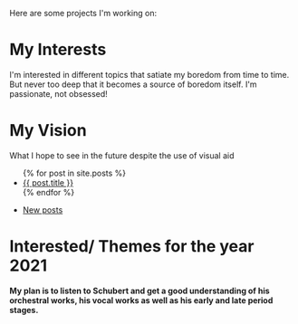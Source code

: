 Here are some projects I'm working on:

# My Interests

I'm interested in different topics that satiate my boredom from time to time. But never too deep that it becomes a source of boredom itself. I'm passionate, not obsessed!

# My Vision

What I hope to see in the future despite the use of visual aid

<ul>
  {% for post in site.posts %}
  <li>
      <a href="{{ post.url }}">{{ post.title }}</a>
  </li>
  {% endfor %}
</ul>
  
<ul>
  <li><a href ="https://saamantics.github.io/Igor-without-the-hard-r/_posts">New posts</a></li>
</ul>

# Interested/ Themes for the year 2021
<b>
  My plan is to listen to Schubert and get a good understanding of his orchestral works, his vocal works as well as his early and late period stages.
</b>

